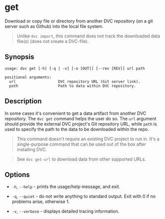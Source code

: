 # get

Download or copy file or directory from another DVC repository (on a git server
such as Github) into the local file system.

> Unlike `dvc import`, this command does not track the downloaded data file(s)
> (does not create a DVC-file).

## Synopsis

```usage
usage: dvc get [-h] [-q | -v] [-o [OUT]] [--rev [REV]] url path

positional arguments:
  url                   DVC repository URL (Git server link).
  path                  Path to data within DVC repository.
```

## Description

In some cases it's convenient to get a <abbr>data artifact</abbr> from another
DVC repository. The `dvc get` command helps the user do so. The `url` argument
should provide the external DVC project's Git repository URL, while `path` is
used to specify the path to the data to be downloaded within the repo.

<!-- A file of the same name is then created in the working directory? -->

> This command doesn't require an existing DVC project to run in. It's a
> single-purpose command that can be used out of the box after installing DVC.

<!-- git@github.com:... (SSH?) URL also supported! -->

<!-- External path to another DVC repo supported? No -->

> See `dvc get-url` to download data from other supported URLs.

## Options

- `-h`, `--help` - prints the usage/help message, and exit.

- `-q`, `--quiet` - do not write anything to standard output. Exit with 0 if no
  problems arise, otherwise 1.

- `-v`, `--verbose` - displays detailed tracing information.

<!--  ## Example -->
